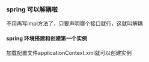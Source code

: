 ### spring 可以解耦啦
不用再写impl方法了，只要声明哪个接口就行，这就叫解耦

#### spring 环境搭建和创建第一个实例
加载配置文件applicationContext.xml就可以创建实例